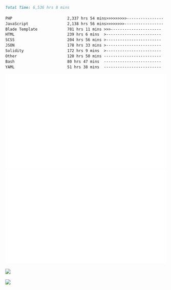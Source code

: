<!--START_SECTION:waka-->

```markdown
Total Time: 6,536 hrs 8 mins

PHP                        2,337 hrs 54 mins>>>>>>>>>----------------   35.12 %
JavaScript                 2,138 hrs 56 mins>>>>>>>>-----------------   32.13 %
Blade Template             781 hrs 11 mins >>>----------------------   11.73 %
HTML                       239 hrs 6 mins  >------------------------   03.59 %
SCSS                       204 hrs 56 mins >------------------------   03.08 %
JSON                       178 hrs 33 mins >------------------------   02.68 %
Solidity                   172 hrs 9 mins  >------------------------   02.59 %
Other                      120 hrs 50 mins -------------------------   01.82 %
Bash                       80 hrs 47 mins  -------------------------   01.21 %
YAML                       51 hrs 38 mins  -------------------------   00.78 %
```

<!--END_SECTION:waka-->

![](https://raw.githubusercontent.com/DrMaxis/github-stats-transparent/output/generated/overview.svg)
![](https://raw.githubusercontent.com/DrMaxis/github-stats-transparent/output/generated/languages.svg)

![](https://git-readme-stats-drmaxis-projects.vercel.app/api?username=drmaxis&show_icons=true&theme=outrun&count_private=true&show=reviews,discussions_started,discussions_answered,prs_merged,prs_merged_percentage&custom_title=2024%20Github%20Rank)
 
<a href="https://count.getloli.com/"><img src="https://count.getloli.com/get/@:maxis-the-alchemist?theme=rule34"></a>
<!-- https://count.getloli.com/get/@alchemist?theme=rule34 -->
<br>

